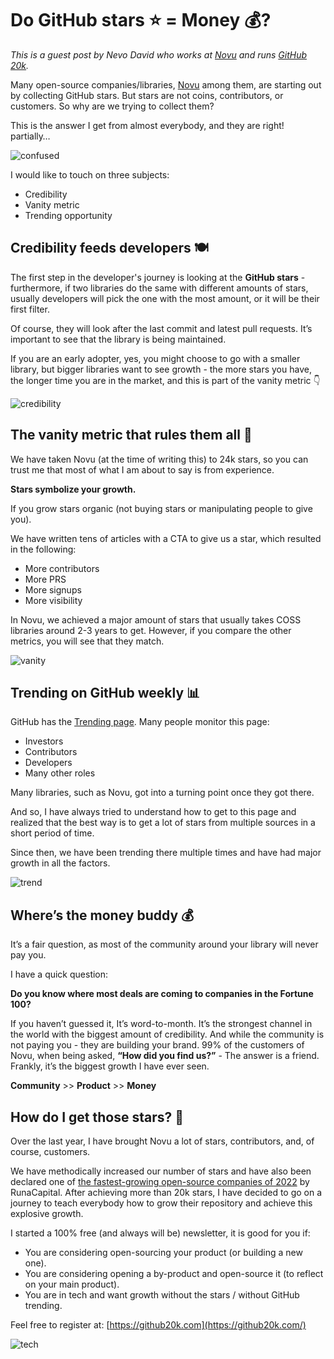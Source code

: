 # Do GitHub stars ⭐️ = Money 💰?

_This is a guest post by Nevo David who works at [Novu](https://github.com/novuhq/novu) and runs [GitHub 20k](https://github20k.com)._

Many open-source companies/libraries, [Novu](https://github.com/novuhq/novu) among them, are starting out by collecting GitHub stars. But stars are not coins, contributors, or customers. So why are we trying to collect them?

This is the answer I get from almost everybody, and they are right! partially…

![confused](/blog/assets/do-github-stars-equal-money/confused.gif)

I would like to touch on three subjects:

- Credibility
- Vanity metric
- Trending opportunity

## Credibility feeds developers 🍽️

The first step in the developer's journey is looking at the **GitHub stars** - furthermore, if two libraries do the same with different amounts of stars, usually developers will pick the one with the most amount, or it will be their first filter.

Of course, they will look after the last commit and latest pull requests. It’s important to see that the library is being maintained.

If you are an early adopter, yes, you might choose to go with a smaller library, but bigger libraries want to see growth - the more stars you have, the longer time you are in the market, and this is part of the vanity metric 👇

![credibility](/blog/assets/do-github-stars-equal-money/credibility.gif)

## The vanity metric that rules them all 👑

We have taken Novu (at the time of writing this) to 24k stars, so you can trust me that most of what I am about to say is from experience.

**Stars symbolize your growth.**

If you grow stars organic (not buying stars or manipulating people to give you).

We have written tens of articles with a CTA to give us a star, which resulted in the following:

- More contributors
- More PRS
- More signups
- More visibility

In Novu, we achieved a major amount of stars that usually takes COSS libraries around 2-3 years to get. However, if you compare the other metrics, you will see that they match.

![vanity](/blog/assets/do-github-stars-equal-money/vanity.gif)

## Trending on GitHub weekly 📊

GitHub has the [Trending page](https://github20k.com). Many people monitor this page:

- Investors
- Contributors
- Developers
- Many other roles

Many libraries, such as Novu, got into a turning point once they got there.

And so, I have always tried to understand how to get to this page and realized that the best way is to get a lot of stars from multiple sources in a short period of time.

Since then, we have been trending there multiple times and have had major growth in all the factors.

![trend](/blog/assets/do-github-stars-equal-money/trend.gif)

## Where’s the money buddy 💰

It’s a fair question, as most of the community around your library will never pay you.

I have a quick question:

**Do you know where most deals are coming to companies in the Fortune 100?**

If you haven’t guessed it, It’s word-to-month. It’s the strongest channel in the world with the biggest amount of credibility. And while the community is not paying you - they are building your brand. 99% of the customers of Novu, when being asked, **“How did you find us?”** - The answer is a friend. Frankly, it’s the biggest growth I have ever seen.

**Community** >> **Product** >> **Money**

## How do I get those stars? 🌟

Over the last year, I have brought Novu a lot of stars, contributors, and, of course, customers.

We have methodically increased our number of stars and have also been declared one of [the fastest-growing open-source companies of 2022](https://runacap.com/ross-index/annual-2022/) by RunaCapital. After achieving more than 20k stars, I have decided to go on a journey to teach everybody how to grow their repository and achieve this explosive growth.

I started a 100% free (and always will be) newsletter, it is good for you if:

- You are considering open-sourcing your product (or building a new one).
- You are considering opening a by-product and open-source it (to reflect on your main product).
- You are in tech and want growth without the stars / without GitHub trending.

Feel free to register at: [https://github20k.com](https://github20k.com/)

![tech](/blog/assets/do-github-stars-equal-money/tech.webp)
